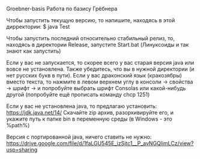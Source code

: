 Groebner-basis
Работа по базису Грёбнера

Чтобы запустить текущую версию, то напишите, находясь в этой дирректории: $ java Test

Чтобы запустить последний относительно стабильный релиз, то, находясь в директории Release, запустите Start.bat (Линуксоиды и так знают как запустить)

Если у вас не запускается, то скорее всего у вас старая версия java или вовсе не установлена. Также убедитесь, что вы в нужной директории (и нет русских букв в пути). Если у вас драконский язык (кракозябры) вместо текста, то нажмите в левом верхнем углу в консоли -> свойства -> шрифт -> и попробуйте выбрать шрифт Consolas или какой-нибудь другой (попробуйте ещё прописать команду chcp 1251)

Если у вас не установлена java, то предлагаю установить: https://jdk.java.net/14/ Скачайте zip архив, разорхивируйте его, и укажите путь к папке bin в переменную среды (в Windows - это %path%)

Версия с портированной java, ничего ставить не нужно: https://drive.google.com/file/d/1faLGU545E_izSjtc1__P_avNGQlimLCz/view?usp=sharing